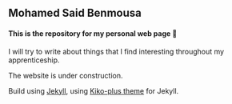 ## Mohamed Said Benmousa

#### This is the repository for my personal web page :metal:

I will try to write about things that I find interesting throughout my apprenticeship.

The website is under construction.

Build using [Jekyll](https://jekyllrb.com), using [Kiko-plus theme](https://github.com/aweekj/kiko-now) for Jekyll.

